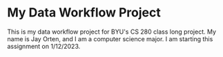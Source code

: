 # My Data Workflow Project
This is my data workflow project for BYU's CS 280 class long project.
My name is Jay Orten, and I am a computer science major. I am starting this assignment on 1/12/2023.